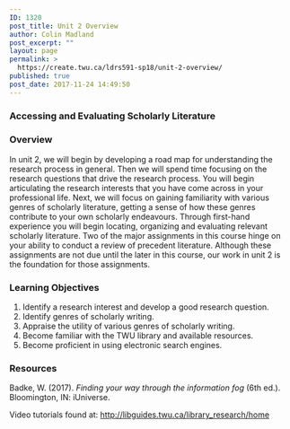 ```yaml
---
ID: 1320
post_title: Unit 2 Overview
author: Colin Madland
post_excerpt: ""
layout: page
permalink: >
  https://create.twu.ca/ldrs591-sp18/unit-2-overview/
published: true
post_date: 2017-11-24 14:49:50
---
```

<h3>Accessing and Evaluating Scholarly Literature</h3>

<h3>Overview</h3>

In unit 2, we will begin by developing a road map for understanding the research process in general. Then we will spend time focusing on the research questions that drive the research process. You will begin articulating the research interests that you have come across in your professional life. Next, we will focus on gaining familiarity with various genres of scholarly literature, getting a sense of how these genres contribute to your own scholarly endeavours. Through first-hand experience you will begin locating, organizing and evaluating relevant scholarly literature. Two of the major assignments in this course hinge on your ability to conduct a review of precedent literature. Although these assignments are not due until the later in this course, our work in unit 2 is the foundation for those assignments.

<h3>Learning Objectives</h3>

<ol>
<li>Identify a research interest and develop a good research question.</li>
<li>Identify genres of scholarly writing.</li>
<li>Appraise the utility of various genres of scholarly writing.</li>
<li>Become familiar with the TWU library and available resources.</li>
<li>Become proficient in using electronic search engines.</li>
</ol>

<h3>Resources</h3>

Badke, W. (2017). <em>Finding your way through the information fog</em> (6th ed.). Bloomington, IN: iUniverse.

Video tutorials found at: <a href="http://libguides.twu.ca/library_research/home">http://libguides.twu.ca/library_research/home</a>
